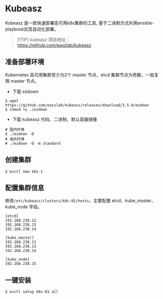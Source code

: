 # Kubeasz
Kubeasz 是一款快速部署高可用k8s集群的工具, 基于二进制方式利用ansible-playbook实现自动化部署。

> [!TIP] kubeasz 项目地址：   
> https://github.com/easzlab/kubeasz

## 准备部署环境
Kubernetes 高可用集群至少为2个 master 节点，etcd 集群节点为奇数，一般复用 master 节点。

- 下载 ezdown 
```shell
$ wget https://github.com/easzlab/kubeasz/releases/download/3.5.0/ezdown
$ chmod +x ./ezdown
```

- 下载 kubeasz 代码、二进制、默认容器镜像
```shell
# 国内环境
$ ./ezdown -D
# 海外环境
# ./ezdown -D -m standard
```

## 创建集群
```shell
$ ezctl new k8s-1
```

## 配置集群信息
修改`/etc/kubeasz/clusters/k8s-01/hosts`，主要配置 etcd、kube_master、kube_node 字段。
```shell
[etcd]
192.168.238.12
192.168.238.13
192.168.238.14

[kube_master]
192.168.238.12
192.168.238.13
192.168.238.14

[kube_node]
192.168.238.15
```

## 一键安装
```shell
$ ezctl setup k8s-01 all
```